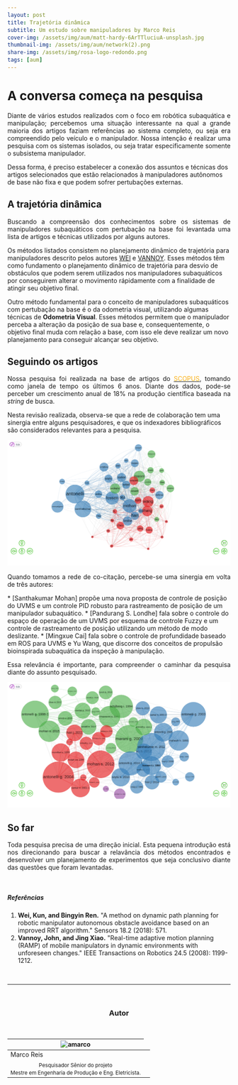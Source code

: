 ```yaml
---
layout: post
title: Trajetória dinâmica
subtitle: Um estudo sobre manipuladores by Marco Reis
cover-img: /assets/img/aum/matt-hardy-6ArTTluciuA-unsplash.jpg
thumbnail-img: /assets/img/aum/network(2).png
share-img: /assets/img/rosa-logo-redondo.png
tags: [aum]
---
```

# A conversa começa na pesquisa
<p style="text-align: justify;">
Diante de vários estudos realizados com o foco em robótica subaquática e manipulação; percebemos uma situação interessante na qual a grande maioria dos artigos faziam referências ao sistema completo, ou seja era compreendido pelo veículo e o manipulador. Nossa intenção é realizar uma pesquisa com os sistemas isolados, ou seja tratar especificamente somente o subsistema manipulador. 

Dessa forma, é preciso estabelecer a conexão dos assuntos e técnicas dos artigos selecionados que estão relacionados à manipuladores autônomos de base não fixa e que podem sofrer pertubações externas. 
</p>

## A trajetória dinâmica
<p style="text-align: justify;">
Buscando a compreensão dos conhecimentos sobre os sistemas de manipuladores subaquáticos com pertubação na base foi levantada uma lista de artigos e técnicas utilizados por alguns autores. 

Os métodos listados consistem no planejamento dinâmico de trajetória para manipuladores descrito pelos autores <a href="#WEI">WEI</a> e <a href="#VANNOY">VANNOY</a>. Esses métodos têm como fundamento o planejamento dinâmico de trajetória para desvio de obstáculos que podem serem utilizados nos manipuladores subaquáticos por conseguirem alterar o movimento rápidamente com a finalidade de atingir seu objetivo final. 

Outro método fundamental para o conceito de manipuladores subaquáticos com pertubação na base é o da odometria visual, utilizando algumas técnicas de <b>Odometria Visual</b>. Esses métodos permitem que o manipulador perceba a alteração da posição de sua base e, consequentemente, o objetivo final muda com relação a base, com isso ele deve realizar um novo planejamento para conseguir alcançar seu objetivo.
</p>

## Seguindo os artigos
<p style="text-align: justify;">
Nossa pesquisa foi realizada na base de artigos do <a href="https://www.elsevier.com/en-in/solutions/scopus"><font color="#fbb117">SCOPUS</font></a>, tomando como janela de tempo os últimos 6 anos. Diante dos dados, pode-se perceber um crescimento anual de 18% na produção científica baseada na <a style="font-style: italic;">string</a> de busca.

Nesta revisão realizada, observa-se que a rede de colaboração tem uma sinergia entre alguns pesquisadores, e que os indexadores bibliográficos são considerados relevantes para a pesquisa.
</p>

![Rede de Colaboração](/assets/img/network-3.png)

<p style="text-align: justify;">
Quando tomamos a rede de co-citação, percebe-se uma sinergia em volta de três autores:
</p>
  * [Santhakumar Mohan] propõe uma nova proposta de controle de posição do UVMS e um controle PID robusto para rastreamento de posição de um manipulador subaquático.
  * [Pandurang S. Londhe] fala sobre o controle do espaço de operação de um UVMS por esquema de controle Fuzzy e um controle de rastreamento de posição utilizando um método de modo deslizante.
  * [Mingxue Cai] fala sobre o controle de profundidade baseado em ROS para UVMS e Yu Wang, que discorre dos conceitos de propulsão bioinspirada subaquática da inspeção à manipulação.

<p style="text-align: justify;">
Essa relevância é importante, para compreender o caminhar da pesquisa diante do assunto pesquisado.
</p>

![Rede de Co-citação](/assets/img/aum/network-2.png)

## So far
<p style="text-align: justify;">
Toda pesquisa precisa de uma direção inicial. Esta pequena introdução está nos direcionando para buscar a relavância dos métodos encontrados e desenvolver um planejamento de experimentos que seja conclusivo diante das questões que foram levantadas.
</p>

<br>

##### Referências
1. <a id="WEI">**Wei, Kun, and Bingyin Ren.**</a> "A method on dynamic path planning for robotic manipulator autonomous obstacle avoidance based on an improved RRT algorithm." Sensors 18.2 (2018): 571.  
2. <a id="VANNOY">**Vannoy, John, and Jing Xiao.**</a> "Real-time adaptive motion planning (RAMP) of mobile manipulators in dynamic environments with unforeseen changes." IEEE Transactions on Robotics 24.5 (2008): 1199-1212. 


<br>

---------------------
<br>

<!-- autor -->
<center><h3 class="post-title">Autor</h3><br/></center>
<div class="row">
  <div class="col-xl-auto offset-xl-0 col-lg-4 offset-lg-0 center">
    <table class="table-borderless highlight">
      <thead>
        <tr>
          <th><img src="{{ 'assets/img/people/marcoreis8b&w-1.png' | relative_url }}" width="100" alt="amarco" class="img-fluid rounded-circle" /></th>
        </tr>
      </thead>
      <tbody>
        <tr class="font-weight-bolder" style="text-align: center margin-top: 0">
          <td>Marco Reis</td>
        </tr>
        <tr style="text-align: center" >
          <td style="vertical-align: top"><small>Pesquisador Sênior do projeto<br>Mestre em Engenharia de Produção e Eng. Eletricista.</small></td>
          <td></td>
        </tr>
      </tbody>
    </table>
  </div>
</div>

<br>
